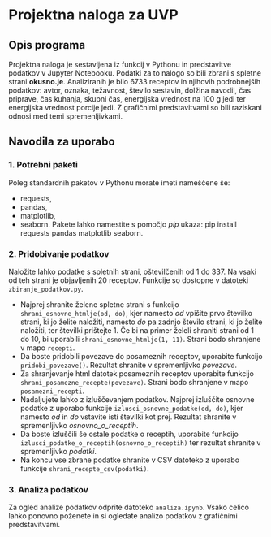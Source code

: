 # Projektna naloga za UVP

## Opis programa
Projektna naloga je sestavljena iz funkcij v Pythonu in predstavitve podatkov v Jupyter Notebooku. Podatki za to nalogo so bili zbrani s spletne strani **okusno.je**. Analiziranih je bilo 6733 receptov in njihovih podrobnejših podatkov: avtor, oznaka, težavnost, število sestavin, dolžina navodil, čas priprave, čas kuhanja, skupni čas, energijska vrednost na 100 g jedi ter energijska vrednost porcije jedi. Z grafičnimi predstavitvami so bili raziskani odnosi med temi spremenljivkami.

## Navodila za uporabo
### 1. Potrebni paketi
Poleg standardnih paketov v Pythonu morate imeti nameščene še:
- requests,
- pandas,
- matplotlib,
- seaborn.
Pakete lahko namestite s pomočjo *pip* ukaza: pip install requests pandas matplotlib seaborn.

### 2. Pridobivanje podatkov
Naložite lahko podatke s spletnih strani, oštevilčenih od 1 do 337. Na vsaki od teh strani je objavljenih 20 receptov. Funkcije so dostopne v datoteki `zbiranje_podatkov.py`.
- Najprej shranite želene spletne strani s funkcijo `shrani_osnovne_htmlje(od, do)`, kjer namesto *od* vpišite prvo številko strani, ki jo želite naložiti, namesto *do* pa zadnjo število strani, ki jo želite naložiti, ter številki prištejte 1. Če bi na primer želeli shraniti strani od 1 do 10, bi uporabili `shrani_osnovne_htmlje(1, 11)`. Strani bodo shranjene v mapo `recepti`.
- Da boste pridobili povezave do posameznih receptov, uporabite funkcijo `pridobi_povezave()`. Rezultat shranite v spremenljivko *povezave*.
- Za shranjevanje html datotek posameznih receptov uporabite funkcijo `shrani_posamezne_recepte(povezave)`. Strani bodo shranjene v mapo `posamezni_recepti`.
- Nadaljujete lahko z izluščevanjem podatkov. Najprej izluščite osnovne podatke z uporabo funkcije `izlusci_osnovne_podatke(od, do)`, kjer namesto *od* in *do* vstavite isti številki kot prej. Rezultat shranite v spremenljivko *osnovno_o_receptih*.
- Da boste izluščili še ostale podatke o receptih, uporabite funkcijo `izlusci_podatke_o_receptih(osnovno_o_receptih)` ter rezultat shranite v spremenljivko *podatki*.
- Na koncu vse zbrane podatke shranite v CSV datoteko z uporabo funkcije `shrani_recepte_csv(podatki)`.

### 3. Analiza podatkov
Za ogled analize podatkov odprite datoteko `analiza.ipynb`. Vsako celico lahko ponovno poženete in si ogledate analizo podatkov z grafičnimi predstavitvami.
